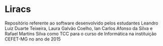 # Liracs
Repositório referente ao software desenvolvido pelos estudantes Leandro Luiz Duarte Teixeira, Laura Galvão Coelho, Ian Carlos Afonso da Silva e Rafael Martins Silva como TCC para o curso de Informática na instituição CEFET-MG no ano de 2015
